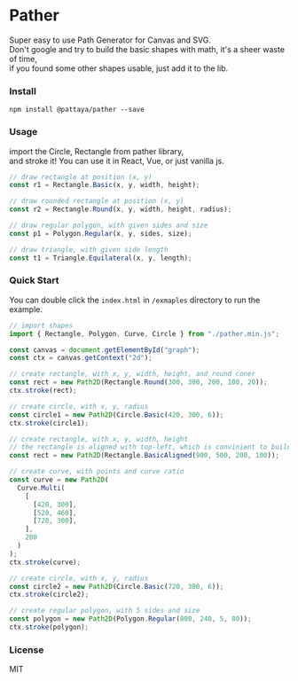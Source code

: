 # Pather

Super easy to use Path Generator for Canvas and SVG.  
Don't google and try to build the basic shapes with math, it's a sheer waste of time,  
if you found some other shapes usable, just add it to the lib.

### Install

`npm install @pattaya/pather --save`

### Usage

import the Circle, Rectangle from pather library,  
and stroke it!
You can use it in React, Vue, or just vanilla js.

```javascript
// draw rectangle at position (x, y)
const r1 = Rectangle.Basic(x, y, width, height);

// draw rounded rectangle at position (x, y)
const r2 = Rectangle.Round(x, y, width, height, radius);

// draw regular polygon, with given sides and size
const p1 = Polygon.Regular(x, y, sides, size);

// draw triangle, with given side length
const t1 = Triangle.Equilateral(x, y, length);
```

### Quick Start

You can double click the `index.html` in `/exmaples` directory to run the example.    

```javascript
// import shapes
import { Rectangle, Polygon, Curve, Circle } from "./pather.min.js";

const canvas = document.getElementById("graph");
const ctx = canvas.getContext("2d");

// create rectangle, with x, y, width, height, and round coner
const rect = new Path2D(Rectangle.Round(300, 300, 200, 100, 20));
ctx.stroke(rect);

// create circle, with x, y, radius
const circle1 = new Path2D(Circle.Basic(420, 300, 6));
ctx.stroke(circle1);

// create rectangle, with x, y, width, height
// the rectangle is aligned with top-left, which is convinient to build UI.
const rect = new Path2D(Rectangle.BasicAligned(900, 500, 200, 100));

// create curve, with points and curve ratio
const curve = new Path2D(
  Curve.Multi(
    [
      [420, 300],
      [520, 460],
      [720, 300],
    ],
    200
  )
);
ctx.stroke(curve);

// create circle, with x, y, radius
const circle2 = new Path2D(Circle.Basic(720, 300, 6));
ctx.stroke(circle2);

// create regular polygon, with 5 sides and size
const polygon = new Path2D(Polygon.Regular(800, 240, 5, 80));
ctx.stroke(polygon);
```

### License

MIT
